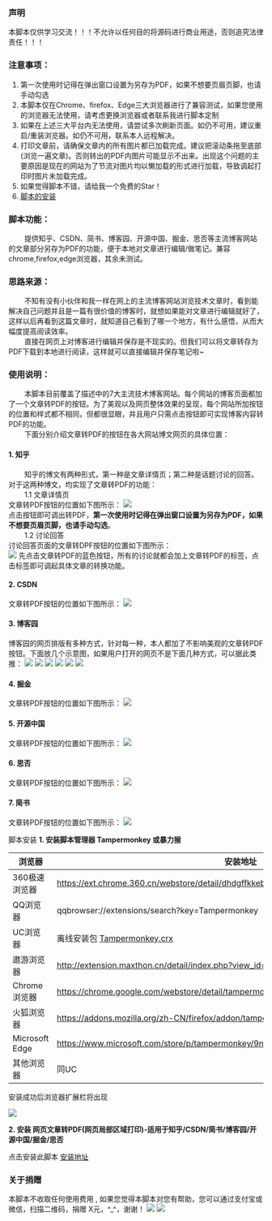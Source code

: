 ### 声明
本脚本仅供学习交流！！！不允许以任何目的将源码进行商业用途，否则追究法律责任！！！
### 注意事项：
1. 第一次使用时记得在弹出窗口设置为另存为PDF，如果不想要页眉页脚，也请手动勾选
2. 本脚本仅在Chrome、firefox、Edge三大浏览器进行了兼容测试，如果您使用的浏览器无法使用，请考虑更换浏览器或者联系我进行脚本定制
3. 如果在上述三大平台内无法使用，请尝试多次刷新页面。如仍不可用，建议重启/重装浏览器。如仍不可用，联系本人远程解决。
4. 打印文章前，请确保文章内的所有图片都已加载完成。建议把滚动条拖至底部(浏览一遍文章)。否则转出的PDF内图片可能显示不出来。出现这个问题的主要原因是现在的网站为了节流对图片均以懒加载的形式进行加载，导致调起打印时图片未加载完成。
5. 如果觉得脚本不错，请给我一个免费的Star！
6. [脚本的安装](#scriptuse)
### 脚本功能：
&nbsp;&nbsp;&nbsp;&nbsp;&nbsp;&nbsp;&nbsp;&nbsp;提供知乎、CSDN、简书、博客园、开源中国、掘金、思否等主流博客网站的文章部分另存为PDF的功能，便于本地对文章进行编辑/做笔记。兼容chrome,firefox,edge浏览器，其余未测试。
### 思路来源：
&nbsp;&nbsp;&nbsp;&nbsp;&nbsp;&nbsp;&nbsp;&nbsp;不知有没有小伙伴和我一样在网上的主流博客网站浏览技术文章时，看到能解决自己问题并且是一篇有很价值的博客时，就想如果能对文章进行编辑就好了，这样以后再看到这篇文章时，就知道自己看到了哪一个地方，有什么感悟，从而大幅度提高阅读效率。  
&nbsp;&nbsp;&nbsp;&nbsp;&nbsp;&nbsp;&nbsp;&nbsp;直接在网页上对博客进行编辑并保存是不现实的。但我们可以将文章转存为PDF下载到本地进行阅读，这样就可以直接编辑并保存笔记啦~
### 使用说明：
&nbsp;&nbsp;&nbsp;&nbsp;&nbsp;&nbsp;&nbsp;&nbsp;本脚本目前覆盖了描述中的7大主流技术博客网站。每个网站的博客页面都加了一个文章转PDF的按钮。为了美观以及网页整体效果的呈现，每个网站所加按钮的位置和样式都不相同，但都很显眼，并且用户只需点击按钮即可实现博客内容转PDF的功能。  
&nbsp;&nbsp;&nbsp;&nbsp;&nbsp;&nbsp;&nbsp;&nbsp;下面分别介绍文章转PDF的按钮在各大网站博文网页的具体位置：     
#### 1. 知乎        
   &nbsp;&nbsp;&nbsp;&nbsp;&nbsp;&nbsp;&nbsp;&nbsp;知乎的博文有两种形式，第一种是文章详情页；第二种是话题讨论的回答。对于这两种博文，均实现了文章转PDF的功能：  
   &nbsp;&nbsp;&nbsp;&nbsp;&nbsp;&nbsp;&nbsp;&nbsp;1.1 文章详情页  
   文章转PDF按钮的位置如下图所示：
   ![](https://cdn.jsdelivr.net/gh/doublesweet01/BS_script@master/image/2PDF01.png)  
   点击按钮即可调出转PDF，<B>第一次使用时记得在弹出窗口设置为另存为PDF，如果不想要页眉页脚，也请手动勾选</B>。  
   &nbsp;&nbsp;&nbsp;&nbsp;&nbsp;&nbsp;&nbsp;&nbsp;1.2 讨论回答  
   讨论回答页面的文章转DPF按钮的位置如下图所示：  
   ![](https://cdn.jsdelivr.net/gh/doublesweet01/BS_script@master/image/2PDF02.png) 
   先点击文章转PDF的蓝色按钮，所有的讨论就都会加上文章转PDF的标签，点击标签即可调起具体文章的转换功能。  
#### 2. CSDN    
文章转PDF按钮的位置如下图所示：
![](https://cdn.jsdelivr.net/gh/doublesweet01/BS_script@master/image/2PDF03.png)  
#### 3. 博客园    
博客园的网页排版有多种方式，针对每一种，本人都加了不影响美观的文章转PDF按钮。下面放几个示意图，如果用户打开的网页不是下面几种方式，可以据此类推：
![](https://cdn.jsdelivr.net/gh/doublesweet01/BS_script@master/image/2PDF04.png)
![](https://cdn.jsdelivr.net/gh/doublesweet01/BS_script@master/image/2PDF05.png)
![](https://cdn.jsdelivr.net/gh/doublesweet01/BS_script@master/image/2PDF06.png)
![](https://cdn.jsdelivr.net/gh/doublesweet01/BS_script@master/image/2PDF07.png)
![](https://cdn.jsdelivr.net/gh/doublesweet01/BS_script@master/image/2PDF08.png)
![](https://cdn.jsdelivr.net/gh/doublesweet01/BS_script@master/image/2PDF09.png)  
#### 4. 掘金    
文章转PDF按钮的位置如下图所示：
![](https://cdn.jsdelivr.net/gh/doublesweet01/BS_script@master/image/2PDF10.png)  
#### 5. 开源中国    
文章转PDF按钮的位置如下图所示：
![](https://cdn.jsdelivr.net/gh/doublesweet01/BS_script@master/image/2PDF11.png)  
#### 6. 思否  
文章转PDF按钮的位置如下图所示：
![](https://cdn.jsdelivr.net/gh/doublesweet01/BS_script@master/image/2PDF12.png)  
#### 7. 简书  
文章转PDF按钮的位置如下图所示：
![](https://cdn.jsdelivr.net/gh/doublesweet01/BS_script@master/image/2PDF13.png)   

<span id="scriptuse">脚本安装</span>
**1. 安装脚本管理器 Tampermonkey 或暴力猴**

|  浏览器 |  安装地址 |
| ------------ | ------------ |
|  360极速浏览器 |  https://ext.chrome.360.cn/webstore/detail/dhdgffkkebhmkfjojejmpbldmpobfkfo |
|  QQ浏览器 |  qqbrowser://extensions/search?key=Tampermonkey |
|  UC浏览器 |  离线安装包 [Tampermonkey.crx](https://open-1252026789.cos.ap-beijing.myqcloud.com/Tampermonkey.crx?q-sign-algorithm=sha1&q-ak=AKID5vs71lFeyZfPygxk2FKr00awLkM2CtH9&q-sign-time=1552783829;1552785629&q-key-time=1552783829;1552785629&q-header-list=&q-url-param-list=&q-signature=f6af0eeaa1aec2eeb91ec733010f3a55f945876d&x-cos-security-token=4ea51c804f012501a972cdb19e18a2f6560452af10001) |
|  遨游浏览器 |  http://extension.maxthon.cn/detail/index.php?view_id=1680&category_id=10 |
|  Chrome浏览器 |  https://chrome.google.com/webstore/detail/tampermonkey/dhdgffkkebhmkfjojejmpbldmpobfkfo |
|  火狐浏览器 |  https://addons.mozilla.org/zh-CN/firefox/addon/tampermonkey/ |
|  Microsoft Edge |  https://www.microsoft.com/store/p/tampermonkey/9nblggh5162s |
|  其他浏览器 |  同UC |

安装成功后浏览器扩展栏将出现

![](https://i.loli.net/2019/05/15/5cdbe9c3e025f86043.jpg)

**2. 安装 网页文章转PDF(网页局部区域打印)-适用于知乎/CSDN/简书/博客园/开源中国/掘金/思否**

点击安装此脚本 [安装地址](https://greasyfork.org/zh-CN/scripts/421429) 
### 关于捐赠
本脚本不收取任何使用费用 , 如果您觉得本脚本对您有帮助，您可以通过支付宝或微信，扫描二维码，捐赠 X元，^_^，谢谢！
![](https://cdn.jsdelivr.net/gh/doublesweet01/BS_script@master/image/zfb.jpg)
![](https://cdn.jsdelivr.net/gh/doublesweet01/BS_script@master/image/weixin.jpg)


   
   
